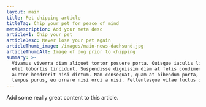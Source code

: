 ```yaml
---
layout: main
title: Pet chipping article
titleTag: Chip your pet for peace of mind
metaDescription: Add your meta desc
articleH1: Chip your pet
articleDesc: Never lose your pet again
articleThumb_image: /images/main-news-dachsund.jpg
articleThumbAlt: Image of dog prior to chipping
summary: >-
  Vivamus viverra diam aliquet tortor posuere porta. Quisque iaculis ligula et
  elit lobortis tincidunt. Suspendisse dignissim diam at felis condimentum,
  auctor hendrerit nisi dictum. Nam consequat, quam at bibendum porta, nisl ante
  tempus purus, eu ornare nisi orci a nisi. Pellentesque vitae luctus qu...
---
```


Add some really great content to this article.